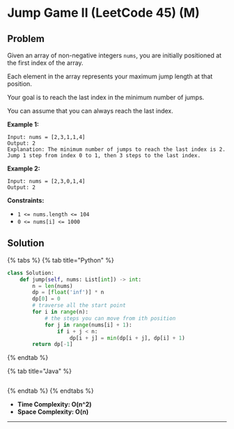 # Jump Game II (LeetCode 45) (M)

## Problem

Given an array of non-negative integers `nums`, you are initially positioned at the first index of the array.

Each element in the array represents your maximum jump length at that position.

Your goal is to reach the last index in the minimum number of jumps.

You can assume that you can always reach the last index.

&#x20;

**Example 1:**

```
Input: nums = [2,3,1,1,4]
Output: 2
Explanation: The minimum number of jumps to reach the last index is 2. Jump 1 step from index 0 to 1, then 3 steps to the last index.
```

**Example 2:**

```
Input: nums = [2,3,0,1,4]
Output: 2
```

&#x20;

**Constraints:**

* `1 <= nums.length <= 104`
* `0 <= nums[i] <= 1000`

## Solution&#x20;

{% tabs %}
{% tab title="Python" %}
```python
class Solution:
    def jump(self, nums: List[int]) -> int:
        n = len(nums)
        dp = [float('inf')] * n
        dp[0] = 0
        # traverse all the start point
        for i in range(n):
            # the steps you can move from ith position
            for j in range(nums[i] + 1):
                if i + j < n:
                    dp[i + j] = min(dp[i + j], dp[i] + 1)
        return dp[-1]
```
{% endtab %}

{% tab title="Java" %}
```java
```
{% endtab %}
{% endtabs %}

* **Time Complexity: O(n^2)**
* **Space Complexity: O(n)**

****
